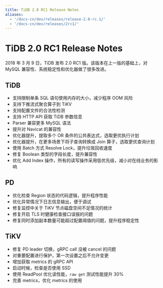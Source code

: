 ```yaml
---
title: TiDB 2.0 RC1 Release Notes
aliases:
  - '/docs-cn/dev/releases/release-2.0-rc.1/'
  - '/docs-cn/dev/releases/2rc1/'
---
```


# TiDB 2.0 RC1 Release Notes

2018 年 3 月 9 日，TiDB 发布 2.0 RC1 版。该版本在上一版的基础上，对 MySQL 兼容性、系统稳定性和优化器做了很多改进。

## TiDB

+ 支持限制单条 SQL 语句使用内存的大小，减少程序 OOM 风险
+ 支持下推流式聚合算子到 TiKV
+ 支持配置文件的合法性检测
+ 支持 HTTP API 获取 TiDB 参数信息
+ Parser 兼容更多 MySQL 语法
+ 提升对 Navicat 的兼容性
+ 优化器提升，提取多个 OR 条件的公共表达式，选取更优执行计划
+ 优化器提升，在更多场景下将子查询转换成 Join 算子，选取更优查询计划
+ 使用 Batch 方式 Resolve Lock，提升垃圾回收速度
+ 修复 Boolean 类型的字段长度，提升兼容性
+ 优化 Add Index 操作，所有的读写操作采用低优先级，减小对在线业务的影响

## PD

+ 优化检查 Region 状态的代码逻辑，提升程序性能
+ 优化异常情况下日志信息输出，便于调试
+ 修复监控中关于 TiKV 节点磁盘空间不足情况的统计
+ 修复开启 TLS 时健康检查接口误报的问题
+ 修复同时添加副本数量可能超过配置阈值的问题，提升程序稳定性

## TiKV

+ 修复 PD leader 切换，gRPC call 没被 cancel 的问题
+ 对重要配置进行保护，第一次设置之后不允许变更
+ 增加获取 metrics 的 gRPC API
+ 启动时候，检查是否使用 SSD
+ 使用 ReadPool 优化读性能，`raw get` 测试性能提升 30%
+ 完善 metrics，优化 metrics 的使用
